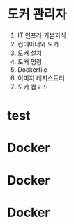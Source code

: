 # 도커 관리자

1. IT 인프라 기본지식
2. 컨테이너와 도커
3. 도커 설치
4. 도커 명령
5. Dockerfile
6. 이미지 레지스트리
7. 도커 컴포즈
# test
# Docker
# Docker
# Docker
